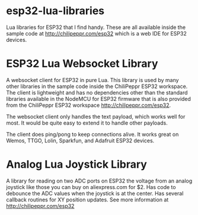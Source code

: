 # esp32-lua-libraries
Lua libraries for ESP32 that I find handy. These are all available inside the sample code at http://chilipeppr.com/esp32 which is a web IDE for ESP32 devices.

# ESP32 Lua Websocket Library
A websocket client for ESP32 in pure Lua. This library is used by many other libraries in the sample code inside the ChiliPeppr ESP32 workspace. 
The client is lightweight and has no dependencies 
other than the standard libraries available in the NodeMCU for ESP32 firmware that is also provided from the ChiliPeppr ESP32 workspace http://chilipeppr.com/esp32.

The websocket client only handles the text payload, which works well for most. It would be quite easy to extend it to handle other payloads.

The client does ping/pong to keep connections alive. It works great on Wemos, TTGO, Lolin, Sparkfun, and Adafruit ESP32 devices.

# Analog Lua Joystick Library
A library for reading on two ADC ports on ESP32 the voltage from an analog joystick like those you can buy on aliexpress.com for $2. Has code 
to debounce the ADC values when the joystick is at the center. Has several callback routines for XY position updates. See more information at http://chilipeppr.com/esp32 